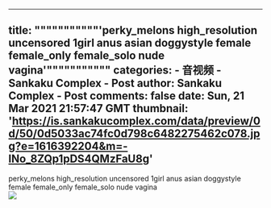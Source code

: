 
---
title: """""""""""'perky_melons high_resolution uncensored 1girl anus asian doggystyle female female_only female_solo nude vagina'"""""""""""
categories: 
    - 音视频
    - Sankaku Complex - Post
author: Sankaku Complex - Post
comments: false
date: Sun, 21 Mar 2021 21:57:47 GMT
thumbnail: 'https://is.sankakucomplex.com/data/preview/0d/50/0d5033ac74fc0d798c6482275462c078.jpg?e=1616392204&m=-lNo_8ZQp1pDS4QMzFaU8g'
---

<div>   
perky_melons high_resolution uncensored 1girl anus asian doggystyle female female_only female_solo nude vagina<br> <div xmlns="http://www.w3.org/1999/xhtml"> <a title="perky_melons high_resolution uncensored 1girl anus asian doggystyle female female_only female_solo nude vagina" target="_blank" href="https://idol.sankakucomplex.com/post/show/767930"> <img src="https://is.sankakucomplex.com/data/preview/0d/50/0d5033ac74fc0d798c6482275462c078.jpg?e=1616392204&m=-lNo_8ZQp1pDS4QMzFaU8g" referrerpolicy="no-referrer"> </a> </div>   
</div>
            